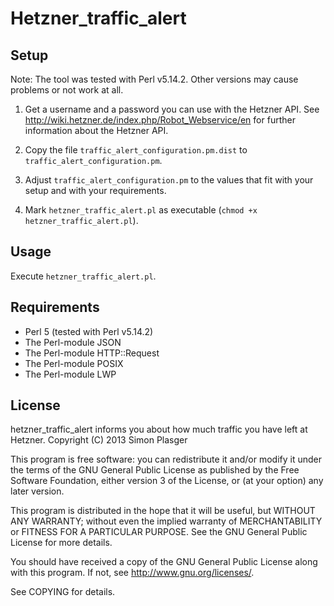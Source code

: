 Hetzner_traffic_alert
=====================

Setup
-----

Note: The tool was tested with Perl v5.14.2. Other versions may cause problems or not work at all.

1. Get a username and a password you can use with the Hetzner API. See http://wiki.hetzner.de/index.php/Robot_Webservice/en for further information about the Hetzner API.

2. Copy the file `traffic_alert_configuration.pm.dist` to `traffic_alert_configuration.pm`.

3. Adjust `traffic_alert_configuration.pm` to the values that fit with your setup and with your requirements.

4. Mark `hetzner_traffic_alert.pl` as executable (`chmod +x hetzner_traffic_alert.pl`).

Usage
-----

Execute `hetzner_traffic_alert.pl`.

Requirements
------------

* Perl 5 (tested with Perl v5.14.2)
* The Perl-module JSON
* The Perl-module HTTP::Request
* The Perl-module POSIX
* The Perl-module LWP

License
-------

hetzner_traffic_alert informs you about how much traffic you have left at Hetzner.
Copyright (C) 2013 Simon Plasger

This program is free software: you can redistribute it and/or modify
it under the terms of the GNU General Public License as published by
the Free Software Foundation, either version 3 of the License, or
(at your option) any later version.

This program is distributed in the hope that it will be useful,
but WITHOUT ANY WARRANTY; without even the implied warranty of
MERCHANTABILITY or FITNESS FOR A PARTICULAR PURPOSE.  See the
GNU General Public License for more details.

You should have received a copy of the GNU General Public License
along with this program.  If not, see <http://www.gnu.org/licenses/>.

See COPYING for details.
